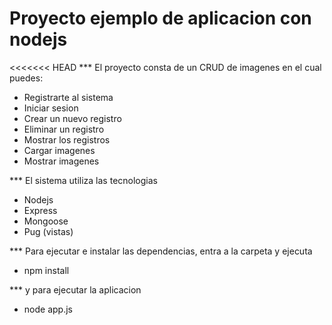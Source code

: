  # Proyecto ejemplo de aplicacion con nodejs

<<<<<<< HEAD
 *** El proyecto consta de un CRUD de imagenes en el cual puedes:
- Registrarte al sistema
- Iniciar sesion
- Crear un nuevo registro
- Eliminar un registro
- Mostrar los registros
- Cargar imagenes
- Mostrar imagenes

*** El sistema utiliza las tecnologias
- Nodejs
- Express
- Mongoose
- Pug (vistas)

*** Para ejecutar e instalar las dependencias, entra a la carpeta y ejecuta
- npm install

*** y para ejecutar la aplicacion
- node app.js
